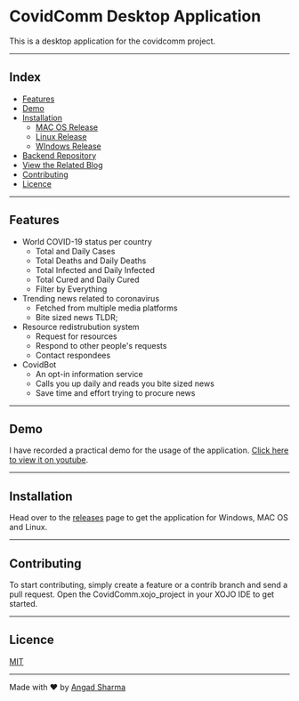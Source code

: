 # CovidComm Desktop Application

This is a desktop application for the covidcomm project.

---

## Index 

* [Features](#features)
* [Demo](#Demo)
* [Installation](#installation)
  * [MAC OS Release](https://github.com/L04DB4L4NC3R/covidcomm-ui/releases/download/v1.0/Mac.OS.X.Cocoa.Intel.tar.xz)
  * [Linux Release](https://github.com/L04DB4L4NC3R/covidcomm-ui/releases/download/v1.0/Linux.64.bit.tar.xz)
  * [WIndows Release](https://github.com/L04DB4L4NC3R/covidcomm-ui/releases/download/v1.0/Windows.zip)
* [Backend Repository](https://github.com/L04DB4L4NC3R/covidcomm)
* [View the Related Blog]()
* [Contributing](#contributing)
* [Licence](#licence)

---

## Features

* World COVID-19 status per country
  * Total and Daily Cases
  * Total Deaths and Daily Deaths
  * Total Infected and Daily Infected
  * Total Cured and Daily Cured
  * Filter by Everything
* Trending news related to coronavirus
  * Fetched from multiple media platforms
  * Bite sized news TLDR;
* Resource redistrubution system
  * Request for resources
  * Respond to other people's requests
  * Contact respondees
* CovidBot
  * An opt-in information service
  * Calls you up daily and reads you bite sized news
  * Save time and effort trying to procure news

---

## Demo

I have recorded a practical demo for the usage of the application. [Click here to view it on youtube](https://youtu.be/QAZf4J9LSnY).

---

## Installation

Head over to the [releases](https://github.com/L04DB4L4NC3R/covidcomm-ui/releases) page to get the application for Windows, MAC OS and Linux.

---

## Contributing

To start contributing, simply create a feature or a contrib branch and send a pull request. Open the CovidComm.xojo_project in your XOJO IDE to get started.

---

## Licence

[MIT](./LICENCE)

---

Made with :heart: by [Angad Sharma](https://github.com/L04DB4L4NC3R)
